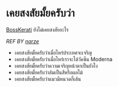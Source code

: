 # เคยสงสัยมั้ยครับว่า
[BossKerati](https://www.youtube.com/c/BossKerati/videos) ยังไม่เคยสงสัยอะไร

*REF BY [narze](https://github.com/narze/DaiMai)*

- เคยสงสัยมั้ยครับว่าเมื่อไหร่ประเทศจะเจริญ
- เคยสงสัยมั้ยครับว่าเมื่อไหร่เราจะได้วัคซีน Moderna
- เคยสงสัยมั้ยครับว่าความเจริญหน้าตาเป็นยังไง
- เคยสงสัยมั้ยครับว่าส้มเป็นสีหรือผลไม้
- เคยสงสัยมั้ยครับว่าแมวมีหนวดกี่เส้น
